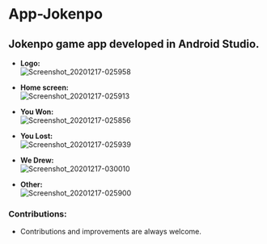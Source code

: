 # App-Jokenpo

## Jokenpo game app developed in Android Studio.

* **Logo:**  
![Screenshot_20201217-025958](https://user-images.githubusercontent.com/56207941/102450513-5802c700-4015-11eb-93dd-f0b907c14fd6.png)

* **Home screen:**  
![Screenshot_20201217-025913](https://user-images.githubusercontent.com/56207941/102450509-576a3080-4015-11eb-937f-b4178fb2fe8d.png)


* **You Won:**  
![Screenshot_20201217-025856](https://user-images.githubusercontent.com/56207941/102450519-5933f400-4015-11eb-82e4-7d033d566e97.png)

* **You Lost:**  
![Screenshot_20201217-025939](https://user-images.githubusercontent.com/56207941/102450518-589b5d80-4015-11eb-96be-29a799255962.png)

* **We Drew:**  
![Screenshot_20201217-030010](https://user-images.githubusercontent.com/56207941/102450516-5802c700-4015-11eb-8c9e-3c1a2e0b0a35.png)

* **Other:**  
![Screenshot_20201217-025900](https://user-images.githubusercontent.com/56207941/102450517-589b5d80-4015-11eb-93aa-d8247e252519.png)  
  
### Contributions:
* Contributions and improvements are always welcome.
